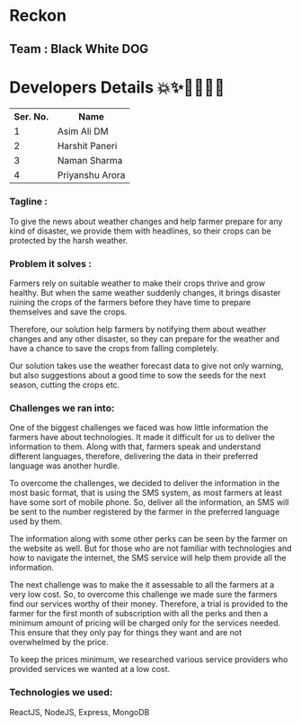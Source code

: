 # Reckon

## Team : Black White DOG

<h1>Developers Details 💥✨👩‍💻🐱‍👤</h1>
<table>
  <tr>
    <th>Ser. No.</th>
    <th>Name</th>
  </tr>
  <tr>
    <td>1</td>
    <td>Asim Ali DM</td>
  </tr>
  <tr>
    <td>2</td>
    <td>Harshit Paneri</td>
  </tr>
  <tr>
    <td>3</td>
    <td>Naman Sharma</td>
  </tr>
  <tr>
    <td>4</td>
    <td>Priyanshu Arora</td>
  </tr>
  
</table>


### Tagline : 
<p>To give the news about weather changes and help farmer prepare for any kind of disaster, we provide them with headlines, so their crops can be protected by the harsh weather.</p>

### Problem it solves :
<p> Farmers rely on suitable weather to make their crops thrive and grow healthy. But when the same weather suddenly changes, it brings disaster ruining the crops of the farmers before they have time to prepare themselves and save the crops. </p>
<p>Therefore, our solution help farmers by notifying them about weather changes and any other disaster, so they can prepare for the weather and have a chance to save the crops from falling completely. </p>
<p>Our solution takes use the weather forecast data to give not only warning, but also suggestions about a good time to sow the seeds for the next season, cutting the crops etc. 
</p>

### Challenges we ran into:
<p>One of the biggest challenges we faced was how little information the farmers have about technologies. It made it difficult for us to deliver the information to them. Along with that, farmers speak and understand different languages, therefore, delivering the data in their preferred language was another hurdle.</p>
	<p>To overcome the challenges, we decided to deliver the information in the most basic format, that is using the SMS system, as most farmers at least have some sort of mobile phone. So, deliver all the information, an SMS will be sent to the number registered by the farmer in the preferred language used by them.</p>
	<p>The information along with some other perks can be seen by the farmer on the website as well. But for those who are not familiar with technologies and how to navigate the internet, the SMS service will help them provide all the information.</p>
	<p>The next challenge was to make the it assessable to all the farmers at a very low cost. So, to overcome this challenge we made sure the farmers find our services worthy of their money. Therefore, a trial is provided to the farmer for the first month of subscription with all the perks and then a minimum amount of pricing will be charged only for the services needed. This ensure that they only pay for things they want and are not overwhelmed by the price.</p>
	<p>To keep the prices minimum, we researched various service providers who provided services we wanted at a low cost.</p>

### Technologies we used:

ReactJS,
NodeJS,
Express,
MongoDB

